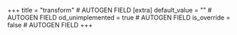 +++
title = "transform" # AUTOGEN FIELD
[extra]
default_value = "" # AUTOGEN FIELD
od_unimplemented = true # AUTOGEN FIELD
is_override = false # AUTOGEN FIELD
+++